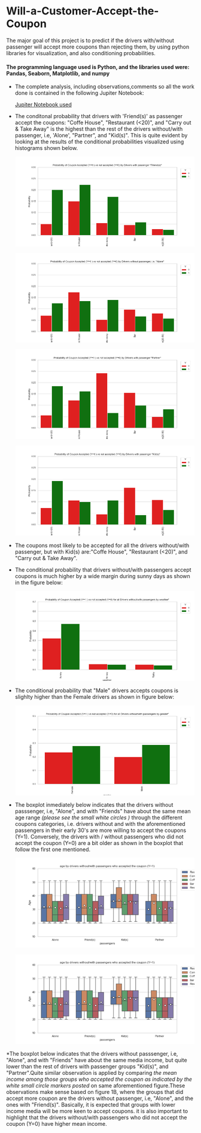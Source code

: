 # Will-a-Customer-Accept-the-Coupon #
The major goal of this project is to predict if the drivers with/without passenger will accept more coupons than rejecting them, by using python libraries for visualization, and also conditioning probabilities.

#### The programming language used is Python, and the libraries used were: Pandas, Seaborn, Matplotlib, and numpy ####

* The complete analysis, including observations,comments so all the work done is contained in the following Jupiter Notebook:

    [Jupiter Notebook used](https://github.com/Leopard-2019/Will-a-Customer-Accept-the-Coupon/blob/main/notebook/prompt_assig5_1.ipynb)

 
*  The conditonal probability that drivers with 'Friend(s)' as passenger accept the coupons: "Coffe House",
  "Restaurant (<20)", and "Carry out & Take Away"  is the highest than the rest of the drivers without/with passenger, i.e, 'Alone', "Partner", and "Kid(s)". This is quite evident by looking at the results of the conditional probabilities visualized using histograms shown below.
   
   ![](images/barplotprobabilityacceptnoacceptcouponbyfriendpassanger.png)
   
   ![](images/barplotprobabilityacceptnoacceptcouponbyalonepassanger.png)
   
   ![](images/barplotprobabilityacceptnoacceptcouponbypartnerpassanger.png)
   
   ![](images/barplotprobabilityacceptnoacceptcouponbykidspassanger.png)

* The coupons most likely to be accepted for all the drivers without/with passenger, but with Kid(s) are:"Coffe House",
  "Restaurant (<20)", and "Carry out & Take Away".
  
 * The conditional probability that drivers without/with passengers accept coupons  is much higher by a wide margin during sunny days as shown in the
   figure below:
 
    ![](images/barplotprobabilityacceptnoacceptcouponbyweather.png)
    
 * The conditional probability that "Male" drivers  accepts coupons  is slighlty higher than the Female drivers as shown in figure below:

    ![](images/barplotprobabilityacceptnoacceptcouponbygender.png)
    
 * The boxplot inmediately below indicates that the drivers without passsenger, i.e, "Alone", and with "Friends"  have about the same mean age range _(please see the small white circles )_ through the different coupons categories, i.e. drivers without and with the aforementioned passengers in their early 30's are more willing to accept the coupons (Y=1). Conversely, the drivers with / without passengers who did not accept the coupon (Y=0) are a bit older as shown in the boxplot that follow the first one mentioned.

    ![](images/boxplotagesacceptbypassenger.png)
    
    ![](images/boxplotagesacceptbypassenger.png)
    
  *The boxplot below indicates that the drivers without passsenger, i.e, "Alone", and with "Friends" have about the same media income, but quite lower than the rest of drivers with  passenger groups  "Kid(s)", and "Partner".Quite similar observation is applied by comparing _the mean income among those groups who accepted the coupon as indicated by the white small circle markers posted_ on same aforementioned figure.These observations make sense based on figure 1B, where the groups that did accept more coupon are the drivers without passenger, i.e, "Alone", and the ones with "Friend(s)". Basically, it is expected that groups with lower income media will be more keen to accept coupons. it is also important to highlight that the drivers without/with passengers who did not accept the coupon (Y=0) have higher mean income.
    
  
